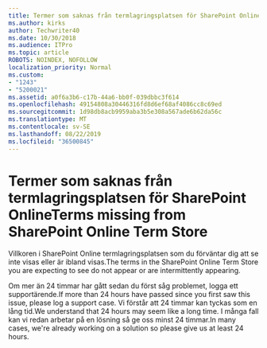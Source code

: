 ```yaml
---
title: Termer som saknas från termlagringsplatsen för SharePoint Online
ms.author: kirks
author: Techwriter40
ms.date: 10/30/2018
ms.audience: ITPro
ms.topic: article
ROBOTS: NOINDEX, NOFOLLOW
localization_priority: Normal
ms.custom:
- "1243"
- "5200021"
ms.assetid: a0f6a3b6-c17b-44a6-bb0f-039dbbc3f614
ms.openlocfilehash: 49154808a30446316fd8d6ef68af4086cc8c69ed
ms.sourcegitcommit: 1d98db8acb9959aba3b5e308a567ade6b62da56c
ms.translationtype: MT
ms.contentlocale: sv-SE
ms.lasthandoff: 08/22/2019
ms.locfileid: "36500845"
---
```

# <a name="terms-missing-from-sharepoint-online-term-store"></a><span data-ttu-id="96aca-102">Termer som saknas från termlagringsplatsen för SharePoint Online</span><span class="sxs-lookup"><span data-stu-id="96aca-102">Terms missing from SharePoint Online Term Store</span></span>

<span data-ttu-id="96aca-103">Villkoren i SharePoint Online termlagringsplatsen som du förväntar dig att se inte visas eller är ibland visas.</span><span class="sxs-lookup"><span data-stu-id="96aca-103">The terms in the SharePoint Online Term Store you are expecting to see do not appear or are intermittently appearing.</span></span>
  
<span data-ttu-id="96aca-104">Om mer än 24 timmar har gått sedan du först såg problemet, logga ett supportärende.</span><span class="sxs-lookup"><span data-stu-id="96aca-104">If more than 24 hours have passed since you first saw this issue, please log a support case.</span></span> <span data-ttu-id="96aca-105">Vi förstår att 24 timmar kan tyckas som en lång tid.</span><span class="sxs-lookup"><span data-stu-id="96aca-105">We understand that 24 hours may seem like a long time.</span></span> <span data-ttu-id="96aca-106">I många fall kan vi redan arbetar på en lösning så ge oss minst 24 timmar.</span><span class="sxs-lookup"><span data-stu-id="96aca-106">In many cases, we're already working on a solution so please give us at least 24 hours.</span></span>
  